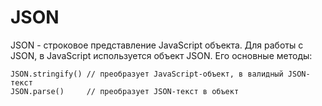 # JSON
JSON - строковое представление JavaScript объекта. Для работы с JSON, в JavaScript используется объект JSON. Его основные методы:

    JSON.stringify() // преобразует JavaScript-объект, в валидный JSON-текст
    JSON.parse()     // преобразует JSON-текст в объект
